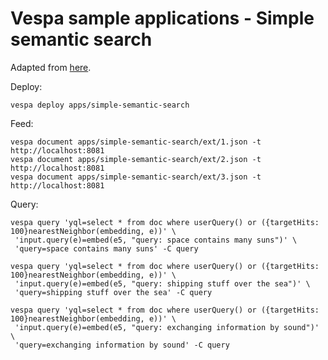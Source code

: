 # Vespa sample applications - Simple semantic search

Adapted from [here](https://github.com/vespa-engine/sample-apps/blob/e7f6ab63d7d1bc4cbce0f77a0a0b646ce2af6116/simple-semantic-search/README.md).

Deploy:

```
vespa deploy apps/simple-semantic-search
```

Feed:

```
vespa document apps/simple-semantic-search/ext/1.json -t http://localhost:8081
vespa document apps/simple-semantic-search/ext/2.json -t http://localhost:8081
vespa document apps/simple-semantic-search/ext/3.json -t http://localhost:8081
```

Query:

```
vespa query 'yql=select * from doc where userQuery() or ({targetHits: 100}nearestNeighbor(embedding, e))' \
 'input.query(e)=embed(e5, "query: space contains many suns")' \
 'query=space contains many suns' -C query
```

```
vespa query 'yql=select * from doc where userQuery() or ({targetHits: 100}nearestNeighbor(embedding, e))' \
 'input.query(e)=embed(e5, "query: shipping stuff over the sea")' \
 'query=shipping stuff over the sea' -C query
```

```
vespa query 'yql=select * from doc where userQuery() or ({targetHits: 100}nearestNeighbor(embedding, e))' \
 'input.query(e)=embed(e5, "query: exchanging information by sound")' \
 'query=exchanging information by sound' -C query
```
